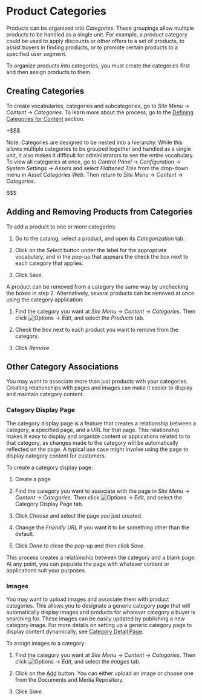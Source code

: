 # Product Categories

Products can be organized into *Categories*. These groupings allow multiple
products to be handled as a single unit. For example, a product category could
be used to apply discounts or other offers to a set of products, to assist
buyers in finding products, or to promote certain products to a specified user
segment.

To organize products into categories, you must create the categories first and
then assign products to them.

## Creating Categories

To create vocabularies, categories and subcategories, go to *Site Menu* &rarr;
*Content* &rarr; *Categories*. To learn more about the process, go to the
[Defining Categories for
Content](/discover/portal/-/knowledge_base/7-1/organizing-content-with-tags-and-categories#defining-categories-for-content)
section.

+$$$

Note: Categories are designed to be nested into a hierarchy. While this allows
multiple categories to be grouped together and handled as a single unit, it
also makes it difficult for administrators to see the entire vocabulary. To
view all categories at once, go to *Control Panel* &rarr; *Configuration*
&rarr; *System Settings* &rarr; *Assets* and select *Flattened Tree* from the
drop-down menu in *Asset Categories Web*. Then return to *Site Menu* &rarr;
*Content* &rarr; *Categories*.

$$$

## Adding and Removing Products from Categories

To add a product to one or more categories:

1.  Go to the catalog, select a product, and open its *Categorization* tab.

2.  Click on the *Select* button under the label for the appropriate vocabulary,
    and in the pop-up that appears the check the box next to each category that
    applies.

3.  Click Save.

A product can be removed from a category the same way by unchecking the boxes in
step 2. Alternatively, several products can be removed at once using the category
application:

1.  Find the category you want at *Site Menu* &rarr; *Content* &rarr;
    *Categories*. Then click ![Options](../../../images/icon-options.png)
    &rarr; *Edit*, and select the *Products* tab.

2.  Check the box next to each product you want to remove from the category.

3.  Click *Remove*.

## Other Category Associations 

You may want to associate more than just products with your categories. Creating
relationships with pages and images can make it easier to display and maintain
category content.

### Category Display Page

The category display page is a feature that creates a relationship between
a category, a specified page, and a URL for that page. This relationship makes
it easy to display and organize content or applications related to to that
category, as changes made to the category will be automatically reflected on the
page. A typical use case might involve using the page to display category
content for customers.

To create a category display page:

1.  Create a page.

2.  Find the category you want to associate with the page in *Site Menu* &rarr;
    *Content* &rarr; *Categories*. Then click
    ![Options](../../../images/icon-options.png) &rarr; *Edit*, and select the
    Category Display Page tab. 

3.  Click *Choose* and select the page you just created.

4.  Change the *Friendly URL* if you want it to be something other than the
    default.

5.  Click *Done* to close the pop-up and then click *Save*.

This process creates a relationship between the category and a blank page. At
any point, you can populate the page with whatever content or applications suit
your purposes.

### Images

You may want to upload images and associate them with product categories. This
allows you to designate a generic category page that will automatically display
images and products for whatever category a buyer is searching for. These images
can be easily updated by publishing a new category image. For more details on
setting up a generic category page to display content dynamically, see
[Category Detail Page](/web/liferay-emporio/documentation/-/knowledge_base/7-1/category-detail-page).

To assign images to a category:

1.  Find the category you want at *Site Menu* &rarr; *Content* &rarr;
    *Categories*. Then click ![Options](../../../images/icon-options.png)
    &rarr; *Edit*, and select the *images* tab.

2.  Click on the [Add](../../../images/icon-add.png) button. You can either
    upload an image or choose one from the Documents and Media Repository.

3.  Click *Save*.

<!--Need to add material on setting to priority. Highest priority doc is the one
published, but need to see it to document it-->

